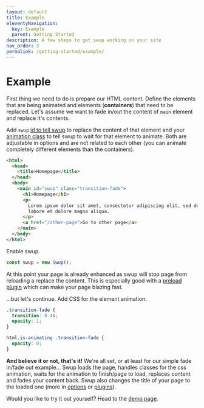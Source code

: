 ```yaml
---
layout: default
title: Example
eleventyNavigation:
  key: Example
  parent: Getting Started
description: A few steps to get swup working on your site
nav_order: 3
permalink: /getting-started/example/
---
```


# Example

First thing we need to do is prepare our HTML content.
Define the elements that are being animated and elements (**containers**) that need to be replaced.
Let's assume we want to fade in/out the content of `main` element and replace it's contents.

Add `swup` [id to tell swup](/options#containers) to replace the content of that element
and your [animation class](/options#animation-selector) to tell swup to wait for that element to animate.
Both are adjustable in options and are not related to each other (you can animate completely different elements than the containers).

```html
<html>
  <head>
    <title>Homepage</title>
  </head>
  <body>
    <main id="swup" class="transition-fade">
      <h1>Homepage</h1>
      <p>
        Lorem ipsum dolor sit amet, consectetur adipiscing elit, sed do eiusmod tempor incididunt ut
        labore et dolore magna aliqua.
      </p>
      <a href="/other-page">Go to other page</a>
    </main>
  </body>
</html>
```

Enable swup.

```javascript
const swup = new Swup();
```

At this point your page is already enhanced as swup will stop page from reloading a replace the content.
This is especially good with a [preload plugin](/plugins/preload-plugin) which can make your page blazing fast.

...but let's continue. Add CSS for the element animation.

```css
.transition-fade {
  transition: 0.4s;
  opacity: 1;
}

html.is-animating .transition-fade {
  opacity: 0;
}
```

**And believe it or not, that's it!**
We're all set, or at least for our simple fade in/fade out example…
Swup loads the page, handles classes for the css animation, waits for the animation to finish/page to load, replaces content and fades your content back.
Swup also changes the title of your page to the loaded one (more in [options](/options) or [plugins](/plugins)).

Would you like to try it out yourself? Head to the [demo page](/getting-started/demo).
